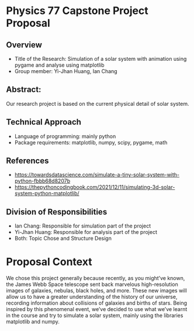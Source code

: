 # Physics 77 Capstone Project Proposal

## Overview
- Title of the Research: Simulation of a solar system with animation using pygame and analyse using matplotlib
- Group member: Yi-Jhan Huang, Ian Chang

## Abstract:
Our research project is based on the current physical detail of solar system.

## Technical Approach 
- Language of programming: mainly python
- Package requirements: matplotlib, numpy, scipy, pygame, math

## References
- https://towardsdatascience.com/simulate-a-tiny-solar-system-with-python-fbbb68d8207b 
- https://thepythoncodingbook.com/2021/12/11/simulating-3d-solar-system-python-matplotlib/ 

## Division of Responsibilities
- Ian Chang: Responsible for simulation part of the project
- Yi-Jhan Huang: Responsible for analysis part of the project
- Both: Topic Chose and Structure Design



# Proposal Context

We chose this project generally because recently, as you might’ve known, the James Webb Space telescope sent back marvelous high-resolution images of galaxies, nebulas, black holes, and more. These new images will allow us to have a greater understanding of the history of our universe, recording information about collisions of galaxies and births of stars. Being inspired by this phenomenal event, we’ve decided to use what we’ve learnt in the course and try to simulate a solar system, mainly using the libraries matplotlib and numpy.
	